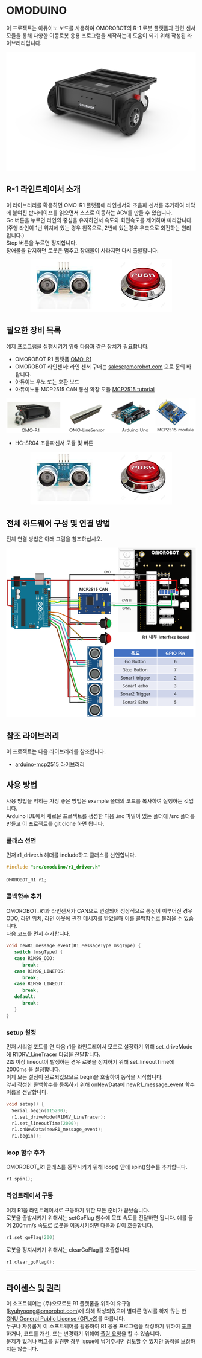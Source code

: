 # OMODUINO

이 프로젝트는 아듀이노 보드를 사용하여 OMOROBOT의 R-1 로봇 플랫폼과 관련 센서 모듈을 통해 다양한 이동로봇 응용 프로그램을 제작하는데 도움이 되기 위해 작성된 라이브러리입니다.  
<div align="center">
  <img src="images/omo_r1.png">
</div>

## R-1 라인트레이서 소개

이 라이브러리를 확용하면 OMO-R1 플랫폼에 라인센서와 초음파 센서를 추가하여 바닥에 붙여진 반사테이프를 읽으면서 스스로 이동하는 AGV를 만들 수 있습니다.  
Go 버튼을 누르면 라인의 중심을 유지하면서 속도와 회전속도를 제어하며 따라갑니다. (주행 라인이 1번 위치에 있는 경우 왼쪽으로, 2번에 있는경우 우측으로 회전하는 원리입니다.)  
Stop 버튼을 누르면 정지합니다.  
장애물을 감지하면 로봇은 멈추고 장애물이 사라지면 다시 출발합니다.  

<div align="center">
  <img src="images/sensors.png">
</div>


## 필요한 장비 목록

예제 프로그램을 실행시키기 위해 다음과 같은 장치가 필요합니다.

 - OMOROBOT R1 플랫폼 [OMO-R1](https://www.omorobot.com/omo-r1)
 - OMOROBOT 라인센서: 라인 센서 구매는 sales@omorobot.com 으로 문의 바랍니다.
 - 아듀이노 우노 또는 호환 보드
 - 아듀이노용 MCP2515 CAN 통신 확장 모듈 [MCP2515 tutorial](https://www.electronicshub.org/arduino-mcp2515-can-bus-tutorial/)
<div align="center">
  <img src="images/components.png">
</div>

 - HC-SR04 초음파센서 모듈 및 버튼  
<div align="center">
  <img src="images/sensors.png">
</div>

## 전체 하드웨어 구성 및 연결 방법

전체 연결 방법은 아래 그림을 참조하십시오. 

<div align="center">
  <img src="images/hardware.png">
</div>

## 참조 라이브러리

 이 프로젝트는 다음 라이브러리를 참조합니다.
  - [arduino-mcp2515 라이브러리](https://github.com/autowp/arduino-mcp2515)

## 사용 방법

사용 방법을 익히는 가장 좋은 방법은 example 폴더의 코드를 복사하여 실행하는 것입니다.  
Arduino IDE에서 새로운 프로젝트를 생성한 다음 .ino 파일이 있는 폴더에 /src 폴더를 만들고 이 프로젝트를 git clone 하면 됩니다. 

### 클래스 선언

먼저 r1_driver.h 헤더를 include하고 클래스를 선언합니다.

```C++
#include "src/omoduino/r1_driver.h"

OMOROBOT_R1 r1;
```

### 콜백함수 추가

OMOROBOT_R1과 라인센서가 CAN으로 연결되어 정상적으로 통신이 이루어진 경우 ODO, 라인 위치, 라인 아웃에 관한 메세지를 받았을때 이를 콜백함수로 불러올 수 있습니다.  
다음 코드를 먼저 추가합니다.

```C++
void newR1_message_event(R1_MessageType msgType) {
   switch (msgType) {
   case R1MSG_ODO:
      break;
   case R1MSG_LINEPOS:
      break;
   case R1MSG_LINEOUT:
      break;
   default:
      break;
   }
}
```

### setup 설정

먼저 시리얼 포트를 연 다음 r1을 라인트레이서 모드로 설정하기 위해 set_driveMode에 R1DRV_LineTracer 타입을 전달합니다.  
2초 이상 lineout이 발생하는 경우 로봇을 정지하기 위해 set_lineoutTime에 2000ms 을 설정합니다.  
이제 모든 설정이 완료되었으므로 begin을 호출하여 동작을 시작합니다.  
앞서 작성한 콜백함수를 등록하기 위해 onNewData에 newR1_message_event 함수 이름을 전달합니다.

```C++
void setup() {
  Serial.begin(115200);
  r1.set_driveMode(R1DRV_LineTracer);
  r1.set_lineoutTime(2000);
  r1.onNewData(newR1_message_event);
  r1.begin();
```

### loop 함수 추가

OMOROBOT_R1 클래스를 동작시키기 위해 loop() 안에 spin()함수를 추가합니다.

```C++
r1.spin();
```

### 라인트레이서 구동

이제 R1을 라인트레이서로 구동하기 위한 모든 준비가 끝났습니다.  
로봇을 출발시키기 위해서는 setGoFlag 함수에 목표 속도를 전달하면 됩니다.
예를 들어 200mm/s 속도로 로봇을 이동시키려면 다음과 같이 호출합니다.

```C++
r1.set_goFlag(200)
```

로봇을 정지시키기 위해서는 clearGoFlag를 호출합니다.
```C++
r1.clear_goFlag();
```

----

## 라이센스 및 권리

이 소프트웨어는 (주)오모로봇 R1 플랫폼을 위하여 유규형 ([kyuhyoong@omorobot.com](kyuhyoong@omorobot.com "kyuhyoong@omorobot.com"))에 의해 작성되었으며 별다른 명시를 하지 않는 한 [GNU General Public License (GPLv2)](https://www.gnu.org/licenses/old-licenses/gpl-2.0.en.html)를 따릅니다.  
누구나 자유롭게 이 소프트웨어를 활용하여 R1 응용 프로그램을 작성하기 위하여 [포크](https://help.github.com/articles/fork-a-repo)하거나, 코드를 개선, 또는 변경하기 위해여 [풀링 요청](https://help.github.com/articles/using-pull-requests)을 할 수 있습니다.  
문제가 있거나 버그를 발견한 경우 issue에 남겨주시면 검토할 수 있지만 동작을 보장하지는 않습니다.
